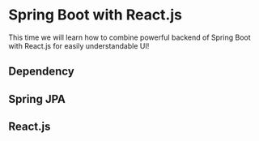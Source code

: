 # Spring Boot with React.js
This time we will learn how to combine powerful backend of Spring Boot with React.js for easily understandable UI!

## Dependency
## Spring JPA
## React.js